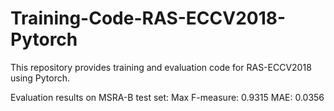 # Training-Code-RAS-ECCV2018-Pytorch
This repository provides training and evaluation code for RAS-ECCV2018 using Pytorch.

Evaluation results on MSRA-B test set:
Max F-measure: 0.9315
MAE: 0.0356
